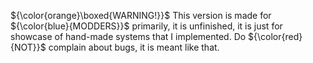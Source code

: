 ${\color{orange}\boxed{WARNING!}}$ This version is made for ${\color{blue}\{MODDERS}}$ primarily, it is unfinished, it is just for showcase of hand-made systems that I implemented. Do ${\color{red}\{NOT}}$ complain about bugs, it is meant like that.
